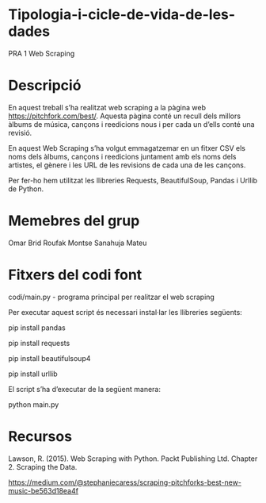 # Tipologia-i-cicle-de-vida-de-les-dades
PRA 1 Web Scraping

# Descripció

En aquest treball s’ha realitzat web scraping a la pàgina web https://pitchfork.com/best/. Aquesta pàgina conté un recull dels millors àlbums de música, cançons i reedicions nous i per cada un d’ells conté una revisió.

En aquest Web Scraping s’ha volgut emmagatzemar en un fitxer CSV els noms dels àlbums, cançons i reedicions juntament amb els noms dels artistes, el gènere i les URL de les revisions de cada una de les cançons. 

Per fer-ho hem utilitzat les llibreries Requests, BeautifulSoup, Pandas i Urllib de Python.

# Memebres del grup

Omar Brid Roufak
Montse Sanahuja Mateu

# Fitxers del codi font

codi/main.py - programa principal per realitzar el web scraping

Per executar aquest script és necessari instal·lar les llibreries següents:

pip install pandas

pip install requests

pip install beautifulsoup4

pip install urllib

El script s’ha d’executar de la següent manera:

python main.py

# Recursos

Lawson, R. (2015). Web Scraping with Python. Packt Publishing Ltd. Chapter 2. Scraping the Data.

https://medium.com/@stephaniecaress/scraping-pitchforks-best-new-music-be563d18ea4f
